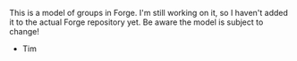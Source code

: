 This is a model of groups in Forge. I'm still working on it, so I haven't 
added it to the actual Forge repository yet. Be aware the model is subject
to change!

- Tim
